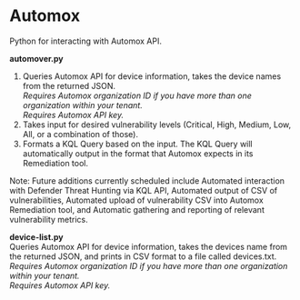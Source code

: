 # Automox
Python for interacting with Automox API.

**automover.py**
1. Queries Automox API for device information, takes the device names from the returned JSON.<br>
_Requires Automox organization ID if you have more than one organization within your tenant.<br>
Requires Automox API key.<br>_
2. Takes input for desired vulnerability levels (Critical, High, Medium, Low, All, or a combination of those).
3. Formats a KQL Query based on the input. The KQL Query will automatically output in the format that Automox expects in its Remediation tool.

Note: Future additions currently scheduled include Automated interaction with Defender Threat Hunting via KQL API, Automated output of  CSV of vulnerabilities, Automated upload of vulnerability CSV into Automox Remediation tool, and Automatic gathering and reporting of relevant vulnerability metrics.

**device-list.py**<br>
Queries Automox API for device information, takes the devices name from the returned JSON, and prints in CSV format to a file called devices.txt.<br>
_Requires Automox organization ID if you have more than one organization within your tenant.<br>
Requires Automox API key.<br>_
